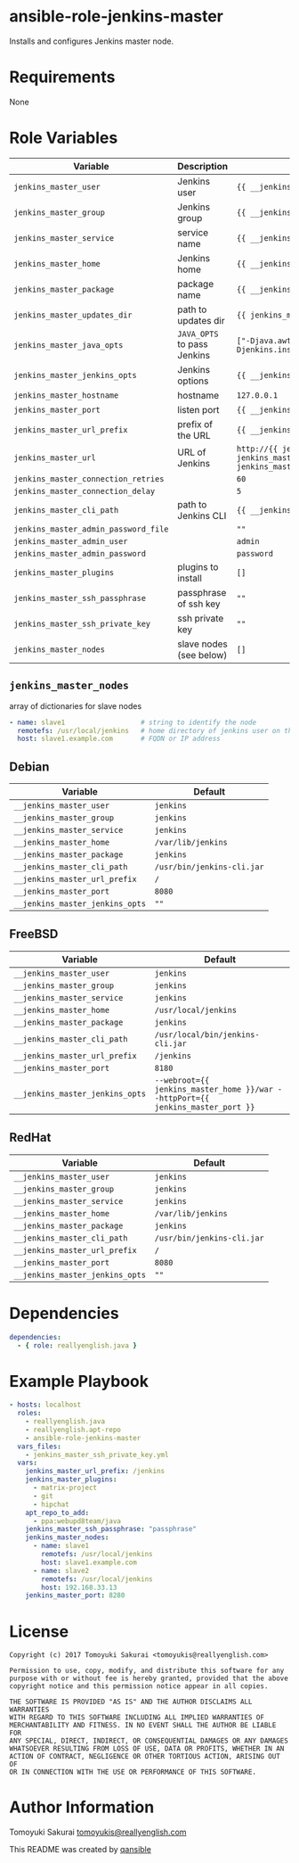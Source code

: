 # ansible-role-jenkins-master

Installs and configures Jenkins master node.

# Requirements

None

# Role Variables

| Variable | Description | Default |
|----------|-------------|---------|
| `jenkins_master_user` | Jenkins user | `{{ __jenkins_master_user }}` |
| `jenkins_master_group` | Jenkins group | `{{ __jenkins_master_group }}` |
| `jenkins_master_service` | service name | `{{ __jenkins_master_service }}` |
| `jenkins_master_home` | Jenkins home | `{{ __jenkins_master_home }}` |
| `jenkins_master_package` | package name | `{{ __jenkins_master_package }}` |
| `jenkins_master_updates_dir` | path to updates dir | `{{ jenkins_master_home }}/updates` |
| `jenkins_master_java_opts` | `JAVA_OPTS` to pass Jenkins | `["-Djava.awt.headless=true", "-Djenkins.install.runSetupWizard=false"]` |
| `jenkins_master_jenkins_opts` | Jenkins options | `{{ __jenkins_master_jenkins_opts }}` |
| `jenkins_master_hostname` | hostname | `127.0.0.1` |
| `jenkins_master_port` | listen port | `{{ __jenkins_master_port }}` |
| `jenkins_master_url_prefix` | prefix of the URL | `{{ __jenkins_master_url_prefix }}` |
| `jenkins_master_url` | URL of Jenkins | `http://{{ jenkins_master_hostname }}:{{ jenkins_master_port }}{{ jenkins_master_url_prefix }}` |
| `jenkins_master_connection_retries` | | `60` |
| `jenkins_master_connection_delay` | | `5` |
| `jenkins_master_cli_path` | path to Jenkins CLI | `{{ __jenkins_master_cli_path }}` |
| `jenkins_master_admin_password_file` | | `""` |
| `jenkins_master_admin_user` | | `admin` |
| `jenkins_master_admin_password` | | `password` |
| `jenkins_master_plugins` | plugins to install | `[]` |
| `jenkins_master_ssh_passphrase` | passphrase of ssh key | `""` |
| `jenkins_master_ssh_private_key` | ssh private key | `""` |
| `jenkins_master_nodes` | slave nodes (see below) | `[]` |

## `jenkins_master_nodes`
array of dictionaries for slave nodes
```yaml
- name: slave1                   # string to identify the node
  remotefs: /usr/local/jenkins   # home directory of jenkins user on the node
  host: slave1.example.com       # FQDN or IP address
```

## Debian

| Variable | Default |
|----------|---------|
| `__jenkins_master_user` | `jenkins` |
| `__jenkins_master_group` | `jenkins` |
| `__jenkins_master_service` | `jenkins` |
| `__jenkins_master_home` | `/var/lib/jenkins` |
| `__jenkins_master_package` | `jenkins` |
| `__jenkins_master_cli_path` | `/usr/bin/jenkins-cli.jar` |
| `__jenkins_master_url_prefix` | `/` |
| `__jenkins_master_port` | `8080` |
| `__jenkins_master_jenkins_opts` | `""` |

## FreeBSD

| Variable | Default |
|----------|---------|
| `__jenkins_master_user` | `jenkins` |
| `__jenkins_master_group` | `jenkins` |
| `__jenkins_master_service` | `jenkins` |
| `__jenkins_master_home` | `/usr/local/jenkins` |
| `__jenkins_master_package` | `jenkins` |
| `__jenkins_master_cli_path` | `/usr/local/bin/jenkins-cli.jar` |
| `__jenkins_master_url_prefix` | `/jenkins` |
| `__jenkins_master_port` | `8180` |
| `__jenkins_master_jenkins_opts` | `--webroot={{ jenkins_master_home }}/war --httpPort={{ jenkins_master_port }}` |

## RedHat

| Variable | Default |
|----------|---------|
| `__jenkins_master_user` | `jenkins` |
| `__jenkins_master_group` | `jenkins` |
| `__jenkins_master_service` | `jenkins` |
| `__jenkins_master_home` | `/var/lib/jenkins` |
| `__jenkins_master_package` | `jenkins` |
| `__jenkins_master_cli_path` | `/usr/bin/jenkins-cli.jar` |
| `__jenkins_master_url_prefix` | `/` |
| `__jenkins_master_port` | `8080` |
| `__jenkins_master_jenkins_opts` | `""` |

# Dependencies

```yaml
dependencies:
  - { role: reallyenglish.java }
```

# Example Playbook

```yaml
- hosts: localhost
  roles:
    - reallyenglish.java
    - reallyenglish.apt-repo
    - ansible-role-jenkins-master
  vars_files:
    - jenkins_master_ssh_private_key.yml
  vars:
    jenkins_master_url_prefix: /jenkins
    jenkins_master_plugins:
      - matrix-project
      - git
      - hipchat
    apt_repo_to_add:
      - ppa:webupd8team/java
    jenkins_master_ssh_passphrase: "passphrase"
    jenkins_master_nodes:
      - name: slave1
        remotefs: /usr/local/jenkins
        host: slave1.example.com
      - name: slave2
        remotefs: /usr/local/jenkins
        host: 192.168.33.13
    jenkins_master_port: 8280
```

# License

```
Copyright (c) 2017 Tomoyuki Sakurai <tomoyukis@reallyenglish.com>

Permission to use, copy, modify, and distribute this software for any
purpose with or without fee is hereby granted, provided that the above
copyright notice and this permission notice appear in all copies.

THE SOFTWARE IS PROVIDED "AS IS" AND THE AUTHOR DISCLAIMS ALL WARRANTIES
WITH REGARD TO THIS SOFTWARE INCLUDING ALL IMPLIED WARRANTIES OF
MERCHANTABILITY AND FITNESS. IN NO EVENT SHALL THE AUTHOR BE LIABLE FOR
ANY SPECIAL, DIRECT, INDIRECT, OR CONSEQUENTIAL DAMAGES OR ANY DAMAGES
WHATSOEVER RESULTING FROM LOSS OF USE, DATA OR PROFITS, WHETHER IN AN
ACTION OF CONTRACT, NEGLIGENCE OR OTHER TORTIOUS ACTION, ARISING OUT OF
OR IN CONNECTION WITH THE USE OR PERFORMANCE OF THIS SOFTWARE.
```

# Author Information

Tomoyuki Sakurai <tomoyukis@reallyenglish.com>

This README was created by [qansible](https://github.com/trombik/qansible)
